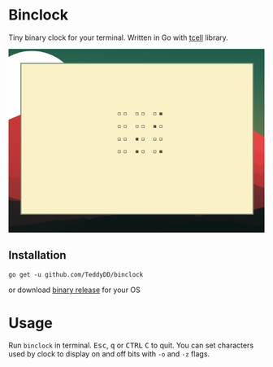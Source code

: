 # Binclock

Tiny binary clock for your terminal. Written in Go with [tcell] library.

![screenshot](screen.png)

## Installation

```
go get -u github.com/TeddyDD/binclock
```

or download [binary release](https://github.com/TeddyDD/binclock/releases)
for your OS

# Usage

Run `binclock` in terminal. <kbd>Esc</kbd>, <kbd>q</kbd> or <kbd>CTRL</kbd>
<kbd>C</kbd> to quit. You can set characters used by clock to display on
and off bits with `-o` and `-z` flags.

[tcell]: https://github.com/gdamore/tcell
